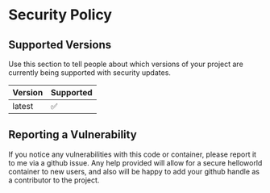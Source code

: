 # Security Policy

## Supported Versions

Use this section to tell people about which versions of your project are
currently being supported with security updates.

| Version | Supported          |
| ------- | ------------------ |
| latest   | :white_check_mark: |

## Reporting a Vulnerability

If you notice any vulnerabilities with this code or container, please report it to me via a github issue. Any help provided will allow for a secure helloworld container to new users, and also will be happy to add your github handle as a contributor to the project.
